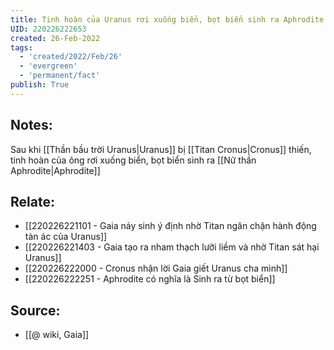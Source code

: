 ```yaml
---
title: Tinh hoàn của Uranus rơi xuống biển, bọt biển sinh ra Aphrodite
UID: 220226222653
created: 26-Feb-2022
tags:
  - 'created/2022/Feb/26'
  - 'evergreen'
  - 'permanent/fact'
publish: True
---
```

## Notes:
Sau khi [[Thần bầu trời Uranus|Uranus]] bị [[Titan Cronus|Cronus]] thiến, tinh hoàn của ông rơi xuống biển, bọt biển sinh ra [[Nữ thần Aphrodite|Aphrodite]]

## Relate:
- [[220226221101 - Gaia nảy sinh ý định nhờ Titan ngăn chặn hành động tàn ác của Uranus]]
- [[220226221403 - Gaia tạo ra nham thạch lưỡi liềm và nhờ Titan sát hại Uranus]]
- [[220226222000 - Cronus nhận lời Gaia giết Uranus cha mình]]
- [[220226222251 - Aphrodite có nghĩa là Sinh ra từ bọt biển]]

## Source:
- [[@ wiki, Gaia]]




